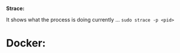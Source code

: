 **Strace:**

It shows what the process is doing currently ... 
`sudo strace -p <pid>`

# Docker: 


